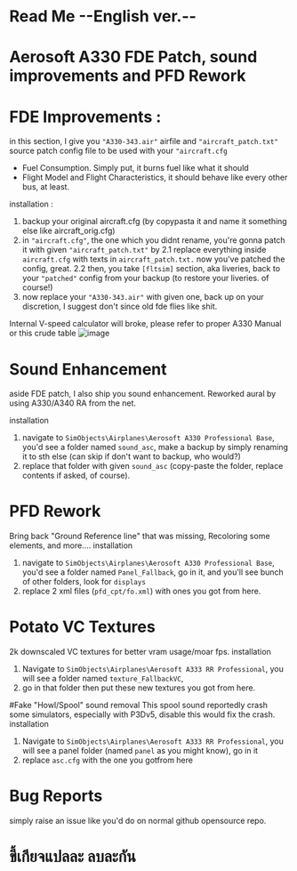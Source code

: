 # Read Me --English ver.--

# Aerosoft A330 FDE Patch, sound improvements and PFD Rework

# FDE Improvements :
in this section, I give you `"A330-343.air"` airfile and `"aircraft_patch.txt"` source patch config file to be used with your `"aircraft.cfg`
- Fuel Consumption. Simply put, it burns fuel like what it should
- Flight Model and Flight Characteristics, it should behave like every other bus, at least. 

installation :
1. backup your original aircraft.cfg (by copypasta it and name it something else like aircraft_orig.cfg)
2. in `"aircraft.cfg"`, the one which you didnt rename, you're gonna patch it with given `"aircraft_patch.txt"` by
	2.1 replace everything inside `aircraft.cfg` with texts in `aircraft_patch.txt.` now you've patched the config, great.
	2.2 then, you take `[fltsim]` section, aka liveries, back to your `"patched"` config from your backup (to restore your liveries. of course!)
3. now replace your `"A330-343.air"` with given one, back up on your discretion, I suggest don't since old fde flies like shit.

Internal V-speed calculator will broke, please refer to proper A330 Manual or this crude table
![image](https://github.com/user-attachments/assets/1e101b44-cf43-4cf5-81a6-a158e6a4cf71)



# Sound Enhancement
aside FDE patch, I also ship you sound enhancement.
Reworked aural by using A330/A340 RA from the net.

installation
1. navigate to `SimObjects\Airplanes\Aerosoft A330 Professional Base`, you'd see a folder named `sound_asc`, make a backup by simply renaming it to sth else (can skip if don't want to backup, who would?)
2. replace that folder with given `sound_asc` (copy-paste the folder, replace contents if asked, of course). 

# PFD Rework
Bring back "Ground Reference line" that was missing, Recoloring some elements, and more....
installation
1. navigate to `SimObjects\Airplanes\Aerosoft A330 Professional Base`, you'd see a folder named `Panel_Fallback`, go in it, and you'll see bunch of other folders, look for `displays`
2. replace 2 xml files (`pfd_cpt/fo.xml`) with ones you got from here.

# Potato VC Textures
2k downscaled VC textures for better vram usage/moar fps.
installation
1. Navigate to `SimObjects\Airplanes\Aerosoft A333 RR Professional`, you will see a folder named `texture_FallbackVC`,
2. go in that folder then put these new textures you got from here.

#Fake "Howl/Spool" sound removal
This spool sound reportedly crash some simulators, especially with P3Dv5, disable this would fix the crash.
installation 
1. Navigate to `SimObjects\Airplanes\Aerosoft A333 RR Professional`, you will see a panel folder (named `panel` as you might know), go in it
2. replace `asc.cfg` with the one you gotfrom here


# Bug Reports
simply raise an issue like you'd do on normal github opensource repo.

# ขี้เกียจแปลละ ลบละกัน


	
